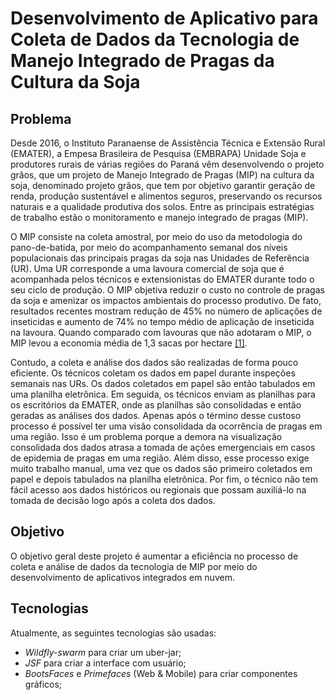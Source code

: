 # Desenvolvimento de Aplicativo para Coleta de Dados da Tecnologia de Manejo Integrado de Pragas da Cultura da Soja

## Problema

Desde 2016, o Instituto Paranaense de Assistência Técnica e Extensão Rural (EMATER), a Empesa Brasileira de Pesquisa (EMBRAPA) Unidade Soja e produtores rurais de várias regiões do Paraná vêm desenvolvendo o projeto grãos, que   um projeto de Manejo Integrado de Pragas (MIP) na cultura da soja, denominado projeto grãos, que tem por objetivo garantir geração de renda, produção sustentável e alimentos seguros, preservando os recursos naturais e a qualidade produtiva dos solos. Entre as principais estratégias de trabalho estão o monitoramento e manejo integrado de pragas (MIP).

O MIP consiste na coleta amostral, por meio do uso da metodologia do pano-de-batida, por meio do acompanhamento semanal dos níveis populacionais das principais pragas da soja nas Unidades de Referência (UR). Uma UR corresponde a uma lavoura comercial de soja que é acompanhada pelos técnicos e extensionistas do EMATER durante todo o seu ciclo de produção. O MIP objetiva reduzir o custo no controle de pragas da soja e amenizar os impactos ambientais do processo produtivo. De fato, resultados recentes mostram redução de 45% no número de aplicações de inseticidas e aumento de 74% no tempo médio de aplicação de inseticida na lavoura. Quando comparado com lavouras que não adotaram o MIP, o MIP levou a economia média de 1,3 sacas por hectare [[1]](https://www.embrapa.br/busca-de-publicacoes/-/publicacao/1075681/resultados-do-manejo-integrado-de-pragas-da-soja-na-safra-201617-no-parana).

Contudo, a coleta e análise dos dados são realizadas de forma pouco eficiente. Os técnicos coletam os dados em papel durante inspeções semanais nas URs. Os dados coletados em papel são então tabulados em uma planilha eletrônica. Em seguida, os técnicos enviam as planilhas para os escritórios da EMATER, onde as planilhas são consolidadas e então geradas as análises dos dados. Apenas após o término desse custoso processo é possível ter uma visão consolidada da ocorrência de pragas em uma região. Isso é um problema porque a demora na visualização consolidada dos dados atrasa a tomada de ações emergenciais em casos de epidemia de pragas em uma região. Além disso, esse processo exige muito trabalho manual, uma vez que os dados são primeiro coletados em papel e depois tabulados na planilha eletrônica. Por fim, o técnico não tem fácil acesso aos dados históricos ou regionais que possam auxiliá-lo na tomada de decisão logo após a coleta dos dados.

## Objetivo
O objetivo geral deste projeto é aumentar a eficiência no processo de coleta e análise de dados da tecnologia de MIP por meio do desenvolvimento de aplicativos integrados em nuvem. 

## Tecnologias
Atualmente, as seguintes tecnologias são usadas:
- _Wildfly-swarm_ para criar um uber-jar;
- _JSF_ para criar a interface com usuário;
- _BootsFaces_ e _Primefaces_ (Web & Mobile) para criar componentes gráficos;
